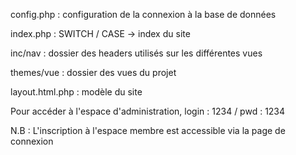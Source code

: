 config.php : configuration de la connexion à la base de données

index.php : SWITCH / CASE → index du site

inc/nav : dossier des headers utilisés sur les différentes vues

themes/vue : dossier des vues du projet

layout.html.php : modèle du site


Pour accéder à l'espace d'administration, login : 1234 / pwd : 1234


N.B : L'inscription à l'espace membre est accessible via la page de connexion
